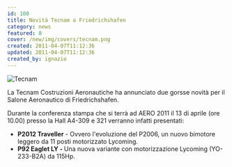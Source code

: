 ```yaml
---
id: 100
title: Novità Tecnam a Friedrichshafen
category: news
featured: 0
cover: /new/img/covers/tecnam.png
created: 2011-04-07T11:12:36
updated: 2011-04-07T11:12:36
created_by: ignazio
---
```


<img alt="Tecnam" class="float-start mr-3 w-[300px]" src="/new/img/covers/tecnam.png"/>

La Tecnam Costruzioni Aeronautiche ha annunciato due gorsse novità per il Salone Aeronautico di Friedrichshafen.

Durante la conferenza stampa che si terrà ad AERO 2011 il 13 di aprile (ore 10.00) presso la Hall A4-309 e 321 verranno infatti presentati:

- <strong>P2012 Traveller</strong> - Ovvero l'evoluzione del P2006, un nuovo bimotore leggero da 11 posti motorizzato Lycoming.
- <strong>P92 Eaglet LY - </strong>Una nuova variante con motorizzazione Lycoming (YO-233-B2A) da 115Hp.
